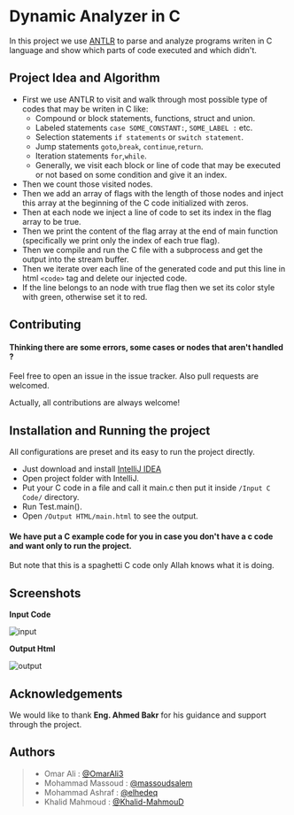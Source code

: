 
# Dynamic Analyzer in C

In this project we use [ANTLR](https://www.antlr.org/) to parse and analyze programs writen in C language and show which parts of code executed and which didn't.


## Project Idea and Algorithm
- First we use ANTLR to visit and walk through most possible type of codes that may be writen in C like: 
    * Compound or block statements, functions, struct and union.
    * Labeled statements `case SOME_CONSTANT:`, `SOME_LABEL :` etc.
    * Selection statements `if statements` or `switch statement`.
    * Jump statements `goto`,`break`, `continue`,`return`.
    * Iteration statements `for`,`while`.
    * Generally, we visit each block or line of code that may be executed or not based on some condition and give it an index.
- Then we count those visited nodes.
- Then we add an array of flags with the length of those nodes and inject this array at the beginning of the C code initialized with zeros.
- Then at each node we inject a line of code to set its index in the flag array to be true.
- Then we print the content of the flag array at the end of main function (specifically we print only the index of each true flag).
- Then we compile and run the C file with a subprocess and get the output into the stream buffer.
- Then we iterate over each line of the generated code and put this line in html `<code>` tag and delete our injected code.
- If the line belongs to an node with true flag then we set its color style with green, otherwise set it to red.


## Contributing

#### Thinking there are some errors, some cases or nodes that aren't handled ?

Feel free to open an issue in the issue tracker. Also pull requests are welcomed.

Actually, all contributions are always welcome!
## Installation and Running the project

All configurations are preset and its easy to run the project directly.

- Just download and install [IntelliJ IDEA](https://www.jetbrains.com/idea/download/) 
- Open project folder with IntelliJ.
- Put your C code in a file and call it main.c then put it inside `/Input C Code/` directory.
- Run Test.main().
- Open `/Output HTML/main.html` to see the output.

#### We have put a C example code for you in case you don't have a c code and want only to run the project.
But note that this is a spaghetti C code only Allah knows what it is doing.



    
## Screenshots
**Input Code**

![input](https://github.com/OmarAli3/Dynamic-Analyzer-in-C/blob/master/screenshots/input.JPG)

**Output Html**

![output](https://github.com/OmarAli3/Dynamic-Analyzer-in-C/blob/master/screenshots/output.JPG)

  
## Acknowledgements

 We would like to thank **Eng. Ahmed Bakr** for his guidance and support through the project.

## Authors

>* Omar Ali : [@OmarAli3](https://github.com/OmarAli3)
>* Mohammad Massoud : [@massoudsalem](https://github.com/massoudsalem)
>* Mohammad Ashraf : [@elhedeq](https://github.com/elhedeq)
>* Khalid Mahmoud : [@Khalid-MahmouD](https://github.com/Khalid-MahmouD)

